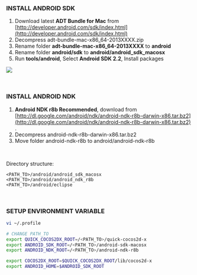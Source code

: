 
### INSTALL ANDROID SDK

1.  Download latest **ADT Bundle for Mac** from [http://developer.android.com/sdk/index.html](http://developer.android.com/sdk/index.html)
2.  Decompress adt-bundle-mac-x86\_64-2013XXXX.zip
3.  Rename folder **adt-bundle-mac-x86\_64-2013XXXX** to **android**
4.  Rename folder **android/sdk** to **android/android\_sdk\_macosx**
5.  Run **tools/android**, Select **Android SDK 2.2**, Install packages

![](https://raw.github.com/dualface/quick-cocos2d-x/master/doc/img/INSTALL_ANDROID_SDK_MAC_01.png)

<br />

### INSTALL ANDROID NDK

1.  **Android NDK r8b Recommended**, download from [http://dl.google.com/android/ndk/android-ndk-r8b-darwin-x86.tar.bz2](http://dl.google.com/android/ndk/android-ndk-r8b-darwin-x86.tar.bz2) .
2.  Decompress android-ndk-r8b-darwin-x86.tar.bz2
3.  Move folder android-ndk-r8b to android/android-ndk-r8b

<br />

Directory structure:

```
<PATH_TO>/android/android_sdk_macosx
<PATH_TO>/android/android_ndk_r8b
<PATH_TO>/android/eclipse
```

<br />

### SETUP ENVIRONMENT VARIABLE

``` bash
vi ~/.profile

# CHANGE PATH_TO
export QUICK_COCOS2DX_ROOT=/<PATH_TO>/quick-cocos2d-x
export ANDROID_SDK_ROOT=/<PATH_TO>/android-sdk-macosx
export ANDROID_NDK_ROOT=/<PATH_TO>/android-ndk-r8b

export COCOS2DX_ROOT=$QUICK_COCOS2DX_ROOT/lib/cocos2d-x
export ANDROID_HOME=$ANDROID_SDK_ROOT
```

<br />
